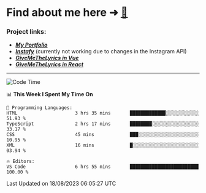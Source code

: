 # Find about me here ➜ [🧑](https://pauabella.dev)

### Project links:
- ***[My Portfolio](https://pauabella.dev)***
- ***[Instafy](https://instafy.me)*** (currently not working due to changes in the Instagram API)
- ***[GiveMeTheLyrics in Vue](https://lyrics.pauabella.dev)***
- ***[GiveMeTheLyrics in React](https://pauabella.dev/GiveMeTheLyrics)***

---
<!--START_SECTION:waka-->
![Code Time](http://img.shields.io/badge/Code%20Time-2%2C366%20hrs%2024%20mins-blue)

📊 **This Week I Spent My Time On** 

```text
💬 Programming Languages: 
HTML                     3 hrs 35 mins       █████████████░░░░░░░░░░░░   51.93 % 
TypeScript               2 hrs 17 mins       ████████░░░░░░░░░░░░░░░░░   33.17 % 
CSS                      45 mins             ███░░░░░░░░░░░░░░░░░░░░░░   10.95 % 
XML                      16 mins             █░░░░░░░░░░░░░░░░░░░░░░░░   03.94 % 

🔥 Editors: 
VS Code                  6 hrs 55 mins       █████████████████████████   100.00 % 
```


 Last Updated on 18/08/2023 06:05:27 UTC
<!--END_SECTION:waka-->

